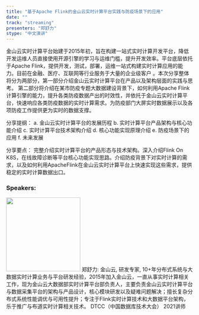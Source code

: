 ```yaml
---
title: "基于Apache Flink的金山云实时计算平台实践与防疫场景下的应用"
date: "" 
track: "streaming"
presenters: "郑舒力"
stype: "中文演讲"
---
```

金山云实时计算平台始建于2015年初，旨在构建一站式实时计算开发平台，降低开发运维人员直接使用开源引擎的学习与运维门槛，提升开发效率。平台底层依托于Apache Flink，提供开发，测试，部署，运维一站式构建实时计算应用的能力。目前在金融、医疗、互联网等行业服务于大量的企业级客户 。本次分享整体将分为两部分，第一部分介绍金山云实时计算平台在产品以及架构层面的实践与思考。 第二部分将介绍在某市防疫专题大数据建设背景下，如何利用Apache Flink计算引擎的能力，提升各类防疫数据产出的时效性，并依托于金山云实时计算平台，快速响应各类防疫数据的实时计算需求。为防疫部门大屏实时数据展示以及各项防疫工作提供更为实时的数据支撑。
 
分享提纲： 
a. 金山云实时计算平台的发展历程
b. 实时计算平台产品架构与核心功能介绍
c. 实时计算平台技术架构介绍
d. 核心功能实现原理介绍
e. 防疫场景下的应用
f. 未来发展
 
分享要点： 
完整介绍实时计算平台的产品形态与技术架构。深入介绍Flink On K8S，在线故障诊断等平台核心功能实现思路。介绍防疫背景下对实时计算的需求，以及如何利用ApacheFlink在金山云实时计算平台上快速实现这些需求，提供稳定的实时计算数据出口。
 ### Speakers: 
 <img src="images/speaker/1233.png" width="200" />
 郑舒力: 金山云, 研发专家, 10+年分布式系统与大数据实时计算业务与平台研发经验，2015年加入金山云，一直从事实时计算相关工作，现为金山云大数据部实时计算平台部负责人，主要负责金山云实时计算平台与数据采集平台的架构与产品设计，核心模块研发以及疑难问题解决；擅长复杂分布式系统性能调优与可用性提升；专注于Flink实时计算技术和大数据平台架构，乐于推广与布道实时计算相关技术。
DTCC（中国数据库技术大会） 2021讲师
 
